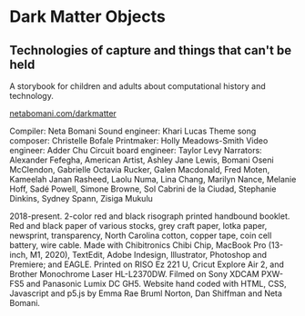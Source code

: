 # Dark Matter Objects
## Technologies of capture and things that can't be held

A storybook for children and adults about computational history and technology.

[netabomani.com/darkmatter](http://netabomani.com/darkmatter)

Compiler: Neta Bomani
Sound engineer: Khari Lucas
Theme song composer: Christelle Bofale
Printmaker: Holly Meadows-Smith
Video engineer: Adder Chu
Circuit board engineer: Taylor Levy
Narrators: Alexander Fefegha, American Artist, Ashley Jane Lewis, Bomani Oseni McClendon, Gabrielle Octavia Rucker, Galen Macdonald, Fred Moten, Kameelah Janan Rasheed, Laolu Numa, Lina Chang, Marilyn Nance, Melanie Hoff, Sadé Powell, Simone Browne, Sol Cabrini de la Ciudad, Stephanie Dinkins, Sydney Spann, Zisiga Mukulu

2018-present. 2-color red and black risograph printed handbound booklet. Red and black paper of various stocks, grey craft paper, lotka paper, newsprint, transparency, North Carolina cotton, copper tape, coin cell battery, wire cable. Made with Chibitronics Chibi Chip, MacBook Pro (13-inch, M1, 2020), TextEdit, Adobe Indesign, Illustrator, Photoshop and Premiere; and EAGLE. Printed on RISO Ez 221 U, Cricut Explore Air 2, and Brother Monochrome Laser HL-L2370DW. Filmed on Sony XDCAM PXW-FS5 and Panasonic Lumix DC GH5. Website hand coded with HTML, CSS, Javascript and p5.js by Emma Rae Bruml Norton, Dan Shiffman and Neta Bomani.
